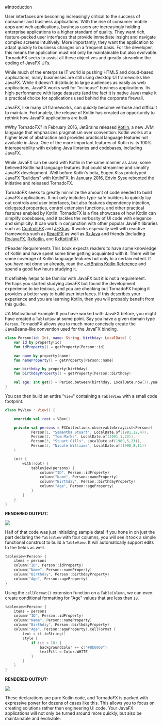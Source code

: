 #Introduction

User interfaces are becoming increasingly critical to the success of consumer and business applications. With the rise of consumer mobile apps and web applications, business users are increasingly holding enterprise applications to a higher standard of quality.  They want rich, feature-packed user interfaces that provide immediate insight and navigate complex screens intuitively. More importantly, they want the application to adapt quickly to business changes on a frequent basis. For the developer, this means the application must not only be maintainable but also evolvable. TornadoFX seeks to assist all these objectives and greatly streamline the coding of JavaFX UI's.

While much of the enterprise IT world is pushing HTML5 and cloud-based applications, many businesses are still using desktop UI frameworks like JavaFX. While it doesn't distribute to large audiences as easily as web applications, JavaFX works well for "in-house" business applications. Its high-performance with large datasets (and the fact it is native Java) make it a practical choice for applications used behind the corporate firewall.

JavaFX, like many UI frameworks, can quickly become verbose and difficult to maintain. Fortunately, the release of Kotlin has created an opportunity to rethink how JavaFX applications are built.

#Why TornadoFX? 
In February 2016, JetBrains released [Kotlin](http://kotlinlang.org), a new JVM language that emphasizes pragmatism over convention. Kotlin works at a higher level of abstraction and provides practical language features not available in Java. One of the more important features of Kotlin is its 100% interoperability with existing Java libraries and codebases, including JavaFX.

While JavaFX can be used with Kotlin in the same manner as Java, some believed Kotlin had language features that could streamline and simplify JavaFX development. Well before Kotlin's beta, Eugen Kiss prototyped JavaFX "builders" with KotlinFX. In January 2016, Edvin Syse rebooted the initiative and released TornadoFX. 

TornadoFX seeks to greatly minimize the amount of code needed to build JavaFX applications. It not only includes type-safe builders to quickly lay out controls and user interfaces, but also features dependency injection, delegated properties, control extension functions, and other practical features enabled by Kotlin. TornadoFX is a fine showcase of how Kotlin can simplify codebases, and it tackles the verbosity of UI code with elegance and simplicity. It can work in conjunction with other popular JavaFX libraries such as [ControlsFX](http://fxexperience.com/controlsfx/) and [JFXtras](http://jfxtras.org/). It works especially well with reactive frameworks such as [ReactFX](https://github.com/TomasMikula/ReactFX) as well as [RxJava](https://github.com/ReactiveX/RxJava) and friends (including [RxJavaFX](https://github.com/ReactiveX/RxJavaFX), [RxKotlin](https://github.com/ReactiveX/RxKotlin), and [RxKotlinFX](https://github.com/thomasnield/RxKotlinFX)). 


#Reader Requirements
This book expects readers to have some knowledge of Kotlin and have spent some time getting acquainted with it. There will be some coverage of Kotlin language features but only to a certain extent. If you have not done so already, read the [JetBrains Kotlin Reference](https://kotlinlang.org/docs/reference/) and spend a good few hours studying it. 

It definitely helps to be familiar with JavaFX but it is not a requirement. Perhaps you started studying JavaFX but found the development experience to be tedious, and you are checking out TornadoFX hoping it provides a better way to build user interfaces. If this describes your experience and you are learning Kotlin, then you will probably benefit from this guide. 

#A Motivational Example
If you have worked with JavaFX before, you might have created a `TableView` at some point. Say you have a given domain type `Person`. TornadoFX allows you to much more concisely create the JavaBeans-like convention used for the JavaFX binding.

```kotlin
class Person(id: Int, name: String, birthday: LocalDate) {
    var id by property(id)
    fun idProperty() = getProperty(Person::id)

    var name by property(name)
    fun nameProperty() = getProperty(Person::name)

    var birthday by property(birthday)
    fun birthdayProperty() = getProperty(Person::birthday)

    val age: Int get() = Period.between(birthday, LocalDate.now()).years
}
```

You can then build an entire "`View`" containing a `TableView` with a small code footprint.

```kotlin
class MyView : View() {

    override val root = VBox()

    private val persons = FXCollections.observableArrayList<Person>(
            Person(1, "Samantha Stuart", LocalDate.of(1981,12,4)),
            Person(2, "Tom Marks", LocalDate.of(2001,1,23)),
            Person(3, "Stuart Gills", LocalDate.of(1989,5,23)),
            Person(3, "Nicole Williams", LocalDate.of(1998,8,11))
    )

    init {
        with(root) {
            tableview(persons) {
                column("ID", Person::idProperty)
                column("Name", Person::nameProperty)
                column("Birthday", Person::birthdayProperty)
                column("Age", Person::ageProperty)
            }
        }
    }
}
```

**RENDERED OUTPUT:**

![](https://camo.githubusercontent.com/21d91e000f36556b67bea322ff1152199aee483e/68747470733a2f2f692e696d6775722e636f6d2f41474d435038532e706e67)

Half of that code was just initializing sample data! If you hone in on just the part declaring the `TableView` with four columns, you will see it took a simple functional construct to build a `TableView`. It will automatically support edits to the fields as well. 

```kotlin
tableview<Person> {
    items = persons
    column("ID", Person::idProperty)
    column("Name", Person::nameProperty)
    column("Birthday", Person::birthdayProperty)
    column("Age", Person::ageProperty)
}
```

Using the `cellFormat()` extension function on a `TableColumn`, we can even create conditional formatting for "Age" values that are less than `18`.

```kotlin
tableview<Person> {
    items = persons
    column("ID", Person::idProperty)
    column("Name", Person::nameProperty)
    column("Birthday", Person::birthdayProperty)
    column("Age", Person::ageProperty).cellFormat {
		text = it.toString()
		style {
		    if (it < 18) {
                backgroundColor += c("#8b0000")
                textFill = Color.WHITE
		    }
		}
	}
}
```

**RENDERED OUTPUT:**

![](https://camo.githubusercontent.com/dbc9a172be484e4ab8eeb0accc3799500e9fe791/68747470733a2f2f692e696d6775722e636f6d2f4d7932475545762e706e67)

These declarations are pure Kotlin code, and TornadoFX is packed with expressive power for dozens of cases like this. This allows you to focus on creating solutions rather than engineering UI code. Your JavaFX applications will not only be turned around more quickly, but also be maintainable and evolvable.





